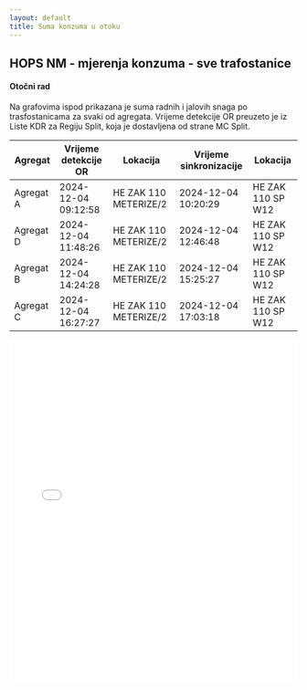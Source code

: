 ```yaml
---
layout: default
title: Suma konzuma u otoku
---
```


## HOPS NM - mjerenja konzuma - sve trafostanice

#### Otočni rad

Na grafovima ispod prikazana je suma radnih i jalovih snaga po trasfostanicama za svaki od agregata. 
Vrijeme detekcije OR preuzeto je iz Liste KDR za Regiju Split, koja je dostavljena od strane MC Split.

| Agregat | Vrijeme detekcije OR | Lokacija            | Vrijeme sinkronizacije | Lokacija          |
| ------- | -------------------- | ------------------- | -----------------------|-------------------|
|Agregat A| 2024-12-04 09:12:58  |HE ZAK 110 METERIZE/2| 2024-12-04 10:20:29    | HE ZAK 110 SP W12 |
|Agregat D| 2024-12-04 11:48:26  |HE ZAK 110 METERIZE/2| 2024-12-04 12:46:48    | HE ZAK 110 SP W12 |
|Agregat B| 2024-12-04 14:24:28  |HE ZAK 110 METERIZE/2| 2024-12-04 15:25:27    | HE ZAK 110 SP W12 |
|Agregat C| 2024-12-04 16:27:27  |HE ZAK 110 METERIZE/2| 2024-12-04 17:03:18    | HE ZAK 110 SP W12 |


<div class="wide-graph">
    <iframe src="{{ site.baseurl }}/konzum/htmls/suma-konzum-or.html" width="100%" height="600px" frameborder="0"></iframe>
</div>